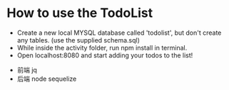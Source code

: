 # How to use the TodoList

+ Create a new local MYSQL database called 'todolist', but don't create any tables. (use the supplied schema.sql)
+ While inside the activity folder, run npm install in terminal.
+ Open localhost:8080 and start adding your todos to the list!


- 前端 jq
- 后端 node sequelize
